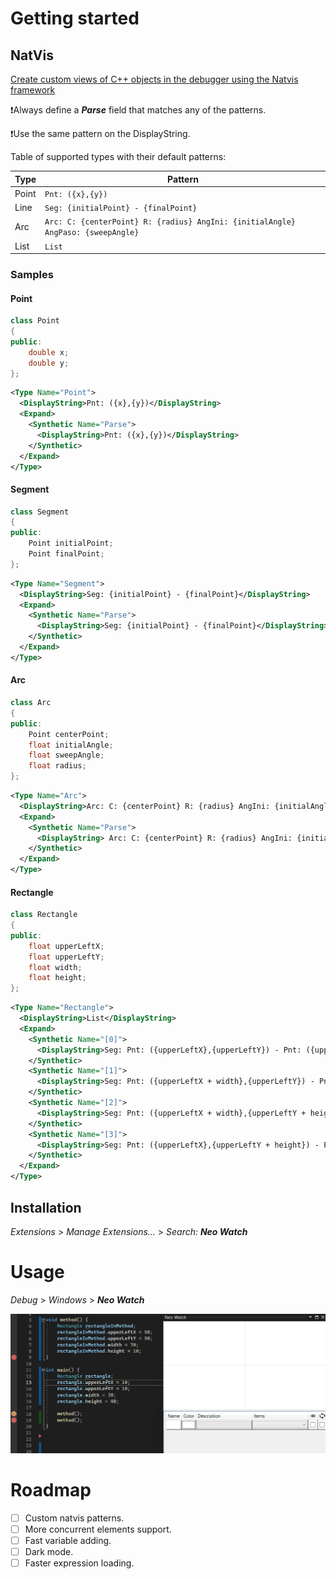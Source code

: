 ﻿# Getting started

## NatVis

[Create custom views of C++ objects in the debugger using the Natvis framework](https://learn.microsoft.com/en-us/visualstudio/debugger/create-custom-views-of-native-objects?view=vs-2022)

❗️Always define a ***Parse*** field that matches any of the patterns.

❗️Use the same pattern on the DisplayString.

Table of supported types with their default patterns:

| Type | Pattern |
|-|-|
| Point | `Pnt: ({x},{y})` |
| Line | `Seg: {initialPoint} - {finalPoint}` |
| Arc | `Arc: C: {centerPoint} R: {radius} AngIni: {initialAngle} AngPaso: {sweepAngle}` |
| List | `List` |

### Samples

#### Point

```cpp
class Point
{
public:
    double x;
    double y;
};
```

```xml
<Type Name="Point">
  <DisplayString>Pnt: ({x},{y})</DisplayString>
  <Expand>
    <Synthetic Name="Parse">
      <DisplayString>Pnt: ({x},{y})</DisplayString>
    </Synthetic>
  </Expand>
</Type>
```

#### Segment

```cpp
class Segment
{
public:
    Point initialPoint;
    Point finalPoint;
};
```

```xml
<Type Name="Segment">
  <DisplayString>Seg: {initialPoint} - {finalPoint}</DisplayString>
  <Expand>
    <Synthetic Name="Parse">
      <DisplayString>Seg: {initialPoint} - {finalPoint}</DisplayString>
    </Synthetic>
  </Expand>
</Type>
```

#### Arc

```cpp
class Arc
{
public:
    Point centerPoint;
    float initialAngle;
    float sweepAngle;
    float radius;
};
```

```xml
<Type Name="Arc">
  <DisplayString>Arc: C: {centerPoint} R: {radius} AngIni: {initialAngle} AngPaso: {sweepAngle}</DisplayString>
  <Expand>
    <Synthetic Name="Parse">
      <DisplayString> Arc: C: {centerPoint} R: {radius} AngIni: {initialAngle} AngPaso: {sweepAngle} </DisplayString>
    </Synthetic>
  </Expand>
</Type>
```

#### Rectangle

```cpp
class Rectangle
{
public:
    float upperLeftX;
    float upperLeftY;
    float width;
    float height;
};
```

```xml
<Type Name="Rectangle">
  <DisplayString>List</DisplayString>
  <Expand>
    <Synthetic Name="[0]">
      <DisplayString>Seg: Pnt: ({upperLeftX},{upperLeftY}) - Pnt: ({upperLeftX + width},{upperLeftY})</DisplayString>
    </Synthetic>
    <Synthetic Name="[1]">
      <DisplayString>Seg: Pnt: ({upperLeftX + width},{upperLeftY}) - Pnt: ({upperLeftX + width},{upperLeftY + height})</DisplayString>
    </Synthetic>
    <Synthetic Name="[2]">
      <DisplayString>Seg: Pnt: ({upperLeftX + width},{upperLeftY + height}) - Pnt: ({upperLeftX},{upperLeftY + height})</DisplayString>
    </Synthetic>
    <Synthetic Name="[3]">
      <DisplayString>Seg: Pnt: ({upperLeftX},{upperLeftY + height}) - Pnt: ({upperLeftX},{upperLeftY})</DisplayString>
    </Synthetic>
  </Expand>
</Type>
```

## Installation

*Extensions* > *Manage Extensions...* > *Search: **Neo Watch***

# Usage

*Debug* > *Windows* > ***Neo Watch***

![alt text](demo.gif "Title")

# Roadmap

- [ ] Custom natvis patterns.
- [ ] More concurrent elements support.
- [ ] Fast variable adding.
- [ ] Dark mode.
- [ ] Faster expression loading.
